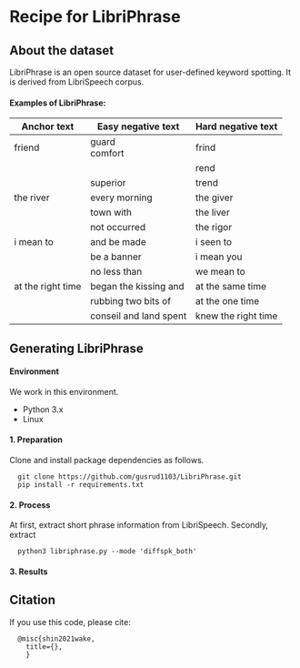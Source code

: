# Recipe for LibriPhrase
## About the dataset
LibriPhrase is an open source dataset for user-defined keyword spotting.
It is derived from LibriSpeech corpus.
#### Examples of LibriPhrase:
|Anchor text|Easy negative text|Hard negative text|
|----|----|----|
|friend|guard<br/>comfort|frind|
|||rend|
||superior|trend|
|the river|every morning|the giver|
||town with|the liver|
||not occurred|the rigor|
|i mean to|and be made|i seen to|
||be a banner|i mean you|
||no less than|we mean to|
|at the right time|began the kissing and|at the same time|
||rubbing two bits of|at the one time|
||conseil and land spent|knew the right time|
## Generating LibriPhrase
#### Environment
We work in this environment.
* Python 3.x
* Linux

#### 1. Preparation
Clone and install package dependencies as follows.
```
  git clone https://github.com/gusrud1103/LibriPhrase.git
  pip install -r requirements.txt
```
#### 2. Process
At first, extract short phrase information from LibriSpeech.
Secondly, extract
```
  python3 libriphrase.py --mode 'diffspk_both'
```

#### 3. Results

## Citation
If you use this code, please cite:
```
  @misc{shin2021wake,
    title={},
    }
```
